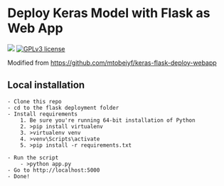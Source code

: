 # Deploy Keras Model with Flask as Web App

[![](https://img.shields.io/badge/python-3.5%2B-green.svg)]()
[![GPLv3 license](https://img.shields.io/badge/License-GPLv3-blue.svg)](http://perso.crans.org/besson/LICENSE.html)

Modified from https://github.com/mtobeiyf/keras-flask-deploy-webapp

## Local installation
```
- Clone this repo 
- cd to the flask deployment folder
- Install requirements
    1. Be sure you're running 64-bit installation of Python
	2. >pip install virtualenv
	3. >virtualenv venv
	4. >venv\Scripts\activate
	5. >pip install -r requirements.txt
	
- Run the script
    - >python app.py
- Go to http://localhost:5000
- Done!

